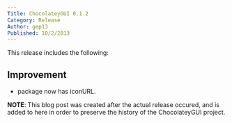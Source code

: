 ```yaml
---
Title: ChocolateyGUI 0.1.2
Category: Release
Author: gep13
Published: 10/2/2013
---
```


This release includes the following:

## Improvement

- package now has iconURL.

**NOTE**:  This blog post was created after the actual release occured, and is added to here in order to preserve the history of the ChocolateyGUI project.